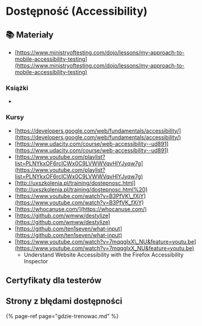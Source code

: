 # Dostępność \(Accessibility\)

## 

## 📚 Materiały

* [https://www.ministryoftesting.com/dojo/lessons/my-approach-to-mobile-accessibility-testing](https://www.ministryoftesting.com/dojo/lessons/my-approach-to-mobile-accessibility-testing)

### Książki

* 
### Kursy

* [https://developers.google.com/web/fundamentals/accessibility/](https://developers.google.com/web/fundamentals/accessibility/)
* [https://www.udacity.com/course/web-accessibility--ud891](https://www.udacity.com/course/web-accessibility--ud891)
* [https://www.youtube.com/playlist?list=PLNYkxOF6rcICWx0C9LVWWVqvHlYJyqw7g](https://www.youtube.com/playlist?list=PLNYkxOF6rcICWx0C9LVWWVqvHlYJyqw7g)
* [http://uxszkolenia.pl/training/dostepnosc.html](http://uxszkolenia.pl/training/dostepnosc.html%20)
* [https://www.youtube.com/watch?v=B3PfVK\_fXiY](https://www.youtube.com/watch?v=B3PfVK_fXiY)
* [https://whocanuse.com/](https://whocanuse.com/)
* [https://github.com/wmww/destylize](https://github.com/wmww/destylize)
* [https://github.com/ten1seven/what-input](https://github.com/ten1seven/what-input)
* [https://www.youtube.com/watch?v=7mqqgIxX\_NU&feature=youtu.be](https://www.youtube.com/watch?v=7mqqgIxX_NU&feature=youtu.be)
  * Understand Website Accessibility with the Firefox Accessibility Inspector

## Certyfikaty dla testerów



## **Strony z błędami dostępności**

{% page-ref page="gdzie-trenowac.md" %}





